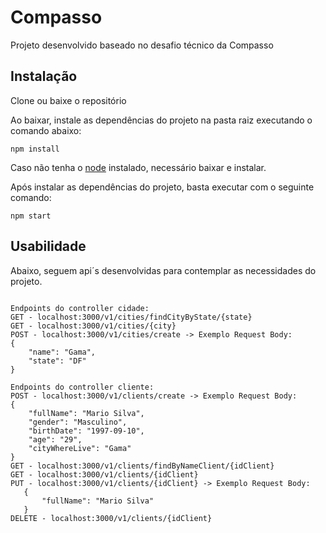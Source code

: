 # Compasso

Projeto desenvolvido baseado no desafio técnico da Compasso

## Instalação

Clone ou baixe o repositório

Ao baixar, instale as dependências do projeto na pasta raiz executando o comando abaixo:

```
npm install
```

Caso não tenha o [node](https://nodejs.org/en/) instalado, necessário baixar e instalar.

Após instalar as dependências do projeto, basta executar com o seguinte comando:

```
npm start
```

## Usabilidade

Abaixo, seguem api´s desenvolvidas para contemplar as necessidades do projeto.

```

Endpoints do controller cidade:
GET - localhost:3000/v1/cities/findCityByState/{state}
GET - localhost:3000/v1/cities/{city}
POST - localhost:3000/v1/cities/create -> Exemplo Request Body: 
{
    "name": "Gama",
    "state": "DF"
}

Endpoints do controller cliente:
POST - localhost:3000/v1/clients/create -> Exemplo Request Body: 
{
    "fullName": "Mario Silva",
    "gender": "Masculino",
    "birthDate": "1997-09-10",
    "age": "29",
    "cityWhereLive": "Gama"
}
GET - localhost:3000/v1/clients/findByNameClient/{idClient}
GET - localhost:3000/v1/clients/{idClient}
PUT - localhost:3000/v1/clients/{idClient} -> Exemplo Request Body: 
   {
       "fullName": "Mario Silva"
   }
DELETE - localhost:3000/v1/clients/{idClient}
```
